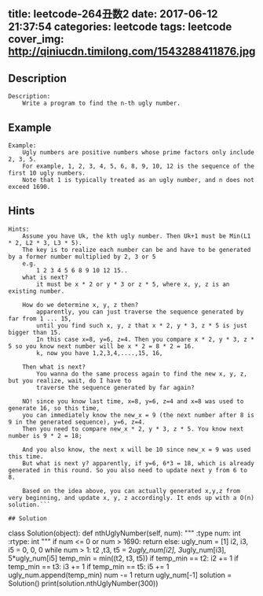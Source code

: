 title: leetcode-264丑数2
date: 2017-06-12 21:37:54
categories: leetcode
tags: leetcode
cover_img: http://qiniucdn.timilong.com/1543288411876.jpg
---

## Description
```
Description:
    Write a program to find the n-th ugly number.

```

## Example
```
Example:
    Ugly numbers are positive numbers whose prime factors only include 2, 3, 5. 
    For example, 1, 2, 3, 4, 5, 6, 8, 9, 10, 12 is the sequence of the first 10 ugly numbers.
    Note that 1 is typically treated as an ugly number, and n does not exceed 1690.

```

<!-- more -->

## Hints
```
Hints:
    Assume you have Uk, the kth ugly number. Then Uk+1 must be Min(L1 * 2, L2 * 3, L3 * 5).
    The key is to realize each number can be and have to be generated by a former number multiplied by 2, 3 or 5
    e.g.
        1 2 3 4 5 6 8 9 10 12 15..
    what is next?
        it must be x * 2 or y * 3 or z * 5, where x, y, z is an existing number.

    How do we determine x, y, z then?
        apparently, you can just traverse the sequence generated by far from 1 ... 15,
        until you find such x, y, z that x * 2, y * 3, z * 5 is just bigger than 15. 
        In this case x=8, y=6, z=4. Then you compare x * 2, y * 3, z * 5 so you know next number will be x * 2 = 8 * 2 = 16.
        k, now you have 1,2,3,4,....,15, 16,

    Then what is next?
        You wanna do the same process again to find the new x, y, z, but you realize, wait, do I have to
        traverse the sequence generated by far again?

    NO! since you know last time, x=8, y=6, z=4 and x=8 was used to generate 16, so this time, 
    you can immediately know the new_x = 9 (the next number after 8 is 9 in the generated sequence), y=6, z=4.
    Then you need to compare new_x * 2, y * 3, z * 5. You know next number is 9 * 2 = 18;

    And you also know, the next x will be 10 since new_x = 9 was used this time.
    But what is next y? apparently, if y=6, 6*3 = 18, which is already generated in this round. So you also need to update next y from 6 to 8.

    Based on the idea above, you can actually generated x,y,z from very beginning, and update x, y, z accordingly. It ends up with a O(n) solution.```

## Solution

```
class Solution(object):
    def nthUglyNumber(self, num):
        """
        :type num: int
        :rtype: int
        """
        if num <= 0 or num > 1690:
            return 
        else:
            ugly_num = [1]
            i2, i3, i5 = 0, 0, 0
            while num > 1:
                t2 ,t3, t5 = 2*ugly_num[i2], 3*ugly_num[i3], 5*ugly_num[i5]
                temp_min = min((t2, t3, t5))
                if temp_min == t2:
                    i2 += 1
                if temp_min == t3:
                    i3 += 1
                if temp_min == t5:
                    i5 += 1
                ugly_num.append(temp_min)
                num -= 1
            return ugly_num[-1]
solution = Solution()
print(solution.nthUglyNumber(300))

```
